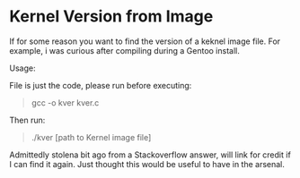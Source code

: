 # Kernel Version from Image

If for some reason you want to find the version of a keknel image file. For example, i was curious after compiling during a Gentoo install.

Usage:

File is just the code, please run before executing:

> gcc -o kver kver.c

Then run:

> ./kver [path to Kernel image file]

Admittedly stolena bit ago from a Stackoverflow answer, will link for credit if I can find it again. Just thought this would be useful to have in the arsenal.
